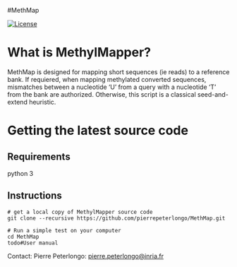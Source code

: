 #MethMap

[![License](http://img.shields.io/:license-affero-blue.svg)](http://www.gnu.org/licenses/agpl-3.0.en.html)

# What is MethylMapper?

MethMap is designed for mapping short sequences (ie reads) to a reference bank. If requiered, when mapping methylated converted sequences, mismatches between a nucleotide ‘U’ from a query with a nucleotide ‘T’ from the bank are authorized. Otherwise, this script is a classical seed-and-extend heuristic.

# Getting the latest source code

## Requirements

python 3

## Instructions

    # get a local copy of MethylMapper source code
    git clone --recursive https://github.com/pierrepeterlongo/MethMap.git
    
    # Run a simple test on your computer
    cd MethMap
    todo#User manual


Contact: Pierre Peterlongo: pierre.peterlongo@inria.fr
